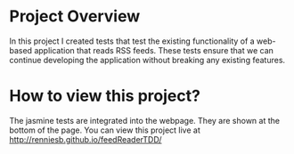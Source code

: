 # Project Overview

In this project I created tests that test the existing functionality of a web-based application that reads RSS feeds. These tests ensure that we can continue developing the application without breaking any existing features.



# How to view this project?

The jasmine tests are integrated into the webpage. They are shown at the bottom of the page. You can view this project live at http://renniesb.github.io/feedReaderTDD/